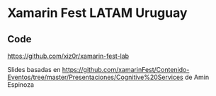 # Xamarin Fest LATAM Uruguay

## Code

https://github.com/xiz0r/xamarin-fest-lab

Slides basadas en https://github.com/xamarinFest/Contenido-Eventos/tree/master/Presentaciones/Cognitive%20Services de Amin Espinoza
